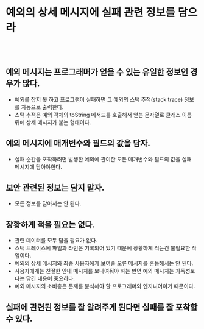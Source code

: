 # 예외의 상세 메시지에 실패 관련 정보를 담으라

</br>

</br>

## 예외 메시지는 프로그래머가 얻을 수 있는 유일한 정보인 경우가 많다.
- 예외를 잡지 못 하고 프로그램이 실패하면 그 예외의 스택 추적(stack trace) 정보를 자동으로 출력한다.
- 스택 추적은 예외 객체의 toString 메서드를 호출해서 얻는 문자열로 클래스 이름 뒤에 상세 메시지가 붙는 형태이다.

## 예외 메시지에 매개변수와 필드의 값을 담자.
- 실패 순간을 포착하려면 발생한 예외에 관여한 모든 매개변수와 필드의 값을 실패 메시지에 담아야한다.

## 보안 관련된 정보는 담지 말자.
- 모든 정보를 담아서는 안 된다.

## 장황하게 적을 필요는 없다.
- 관련 데이터를 모두 담을 필요가 없다.
- 스택 트레이스에 파일과 라인은 기록되어 있기 때문에 장황하게 적는건 불필요한 작업이다.
- 예외의 상세 메시지와 최종 사용자에게 보여줄 오류 메시지를 혼동해서는 안 된다.
- 사용자에게는 친절한 안내 메시지를 보내여줘야 하는 반면 예외 메시지는 가독성보다는 담긴 내용이 중요하다.
- 예외 메시지의 소비층은 문제를 분석해야 할 프로그래머와 엔지니어이기 때문이다.

## 실패에 관련된 정보를 잘 알려주게 된다면 실패를 잘 포착할 수 있다.
